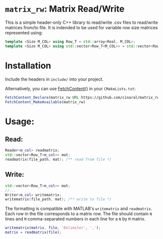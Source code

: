 # `matrix_rw`: Matrix Read/Write
This is a simple header-only C++ library to read/write .csv files to read/write matrices from/to file. It is indended to be used for variable row size matrices represented using:
```Cpp
template <Size M_COL> using Row_T = std::array<Real, M_COL>;
template <Size M_COL> using std::vector<Row_T<M_COL>> = std::vector<Row_T<M_COL>>;
```

# Installation

Include the headers in ```include/``` into your project.

Alternatively, you can use [FetchContent()](https://cmake.org/cmake/help/latest/module/FetchContent.html) in your ```CMakeLists.txt```:
```CMake
FetchContent_Declare(matrix_rw URL https://github.com/cinaral/matrix_rw/releases/download/<RELEASE_TAG>/src.zip)
FetchContent_MakeAvailable(matrix_rw)
```

# Usage:

## Read:
```Cpp
Reader<m_col> readmatrix;
std::vector<Row_T<m_col>> mat;
readmatrix(file_path, mat); /** read from file */
```

## Write:
```Cpp
std::vector<Row_T<m_col>> mat;
//...
Writer<m_col> writematrix;
writematrix(file_path, mat); /** write to file */
```

The formatting is compatible with MATLAB's ```writematrix``` and ```readmatrix```. Each row in the file corresponds to a matrix row. The file should contain ```N``` lines and ```M``` comma-separated numbers in each line for a ```N``` by ```M``` matrix.
```MATLAB
writematrix(matrix, file, 'Delimiter', ',');  
matrix = readmatrix(file);  
```